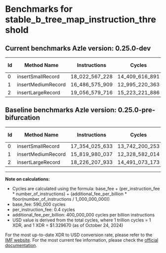 # Benchmarks for stable_b_tree_map_instruction_threshold

## Current benchmarks Azle version: 0.25.0-dev

| Id  | Method Name        | Instructions   | Cycles         | USD           | USD/Million Calls | Change                                |
| --- | ------------------ | -------------- | -------------- | ------------- | ----------------- | ------------------------------------- |
| 0   | insertSmallRecord  | 18_022_567_228 | 14_409_616_891 | $0.0191600353 | $19_160.03        | <font color="red">+668_541_595</font> |
| 1   | insertMediumRecord | 16_486_575_909 | 12_995_220_363 | $0.0172793547 | $17_279.35        | <font color="red">+666_595_872</font> |
| 2   | insertLargeRecord  | 19_056_579_716 | 15_223_221_886 | $0.0202418614 | $20_241.86        | <font color="red">+830_371_783</font> |

## Baseline benchmarks Azle version: 0.25.0-pre-bifurcation

| Id  | Method Name        | Instructions   | Cycles         | USD           | USD/Million Calls |
| --- | ------------------ | -------------- | -------------- | ------------- | ----------------- |
| 0   | insertSmallRecord  | 17_354_025_633 | 13_742_200_253 | $0.0182725914 | $18_272.59        |
| 1   | insertMediumRecord | 15_819_980_037 | 12_328_582_014 | $0.0163929456 | $16_392.94        |
| 2   | insertLargeRecord  | 18_226_207_933 | 14_491_073_173 | $0.0192683453 | $19_268.34        |

---

**Note on calculations:**

-   Cycles are calculated using the formula: base_fee + (per_instruction_fee \* number_of_instructions) + (additional_fee_per_billion \* floor(number_of_instructions / 1_000_000_000))
-   base_fee: 590_000 cycles
-   per_instruction_fee: 0.4 cycles
-   additional_fee_per_billion: 400_000_000 cycles per billion instructions
-   USD value is derived from the total cycles, where 1 trillion cycles = 1 XDR, and 1 XDR = $1.329670 (as of October 24, 2024)

For the most up-to-date XDR to USD conversion rate, please refer to the [IMF website](https://www.imf.org/external/np/fin/data/rms_sdrv.aspx).
For the most current fee information, please check the [official documentation](https://internetcomputer.org/docs/current/developer-docs/gas-cost#execution).
